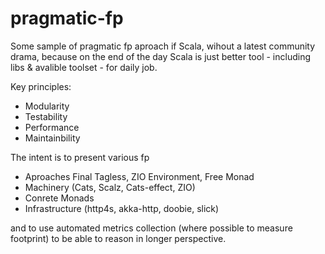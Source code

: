 # pragmatic-fp
Some sample of pragmatic fp aproach if Scala, wihout a latest community drama, because on the end of the day Scala is just better tool - including  libs & avalible toolset - for daily job.

Key principles:
   * Modularity
   * Testability
   * Performance
   * Maintainbility 
   
The intent is to present various fp 

  * Aproaches Final Tagless, ZIO Environment, Free Monad 
  * Machinery (Cats, Scalz, Cats-effect, ZIO)  
  * Conrete Monads
  * Infrastructure (http4s, akka-http, doobie, slick)

and to use automated metrics collection (where possible to measure footprint) to be able to reason in longer perspective.

